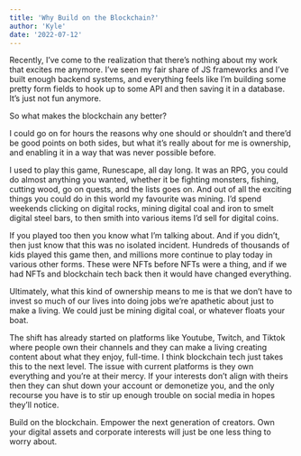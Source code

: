 ```yaml
---
title: 'Why Build on the Blockchain?'
author: 'Kyle'
date: '2022-07-12'
---
```


Recently, I’ve come to the realization that there’s nothing about my work that excites me anymore. I’ve seen my fair share of JS frameworks and I’ve built enough backend systems, and everything feels like I’m building some pretty form fields to hook up to some API and then saving it in a database. It’s just not fun anymore.

So what makes the blockchain any better?

I could go on for hours the reasons why one should or shouldn’t and there’d be good points on both sides, but what it’s really about for me is ownership, and enabling it in a way that was never possible before.

I used to play this game, Runescape, all day long. It was an RPG, you could do almost anything you wanted, whether it be fighting monsters, fishing, cutting wood, go on quests, and the lists goes on. And out of all the exciting things you could do in this world my favourite was mining. I’d spend weekends clicking on digital rocks, mining digital coal and iron to smelt digital steel bars, to then smith into various items I’d sell for digital coins.

If you played too then you know what I’m talking about. And if you didn’t, then just know that this was no isolated incident. Hundreds of thousands of kids played this game then, and millions more continue to play today in various other forms. These were NFTs before NFTs were a thing, and if we had NFTs and blockchain tech back then it would have changed everything.

Ultimately, what this kind of ownership means to me is that we don’t have to invest so much of our lives into doing jobs we’re apathetic about just to make a living. We could just be mining digital coal, or whatever floats your boat.

The shift has already started on platforms like Youtube, Twitch, and Tiktok where people own their channels and they can make a living creating content about what they enjoy, full-time. I think blockchain tech just takes this to the next level. The issue with current platforms is they own everything and you’re at their mercy. If your interests don’t align with theirs then they can shut down your account or demonetize you, and the only recourse you have is to stir up enough trouble on social media in hopes they’ll notice.

Build on the blockchain. Empower the next generation of creators. Own your digital assets and corporate interests will just be one less thing to worry about.
